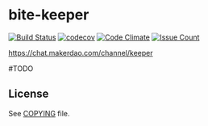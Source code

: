 # bite-keeper

[![Build Status](https://travis-ci.org/makerdao/bite-keeper.svg?branch=master)](https://travis-ci.org/makerdao/bite-keeper)
[![codecov](https://codecov.io/gh/makerdao/bite-keeper/branch/master/graph/badge.svg)](https://codecov.io/gh/makerdao/bite-keeper)
[![Code Climate](https://codeclimate.com/github/makerdao/bite-keeper/badges/gpa.svg)](https://codeclimate.com/github/makerdao/bite-keeper)
[![Issue Count](https://codeclimate.com/github/makerdao/bite-keeper/badges/issue_count.svg)](https://codeclimate.com/github/makerdao/bite-keeper)

<https://chat.makerdao.com/channel/keeper>

#TODO

## License

See [COPYING](https://github.com/makerdao/keeper/blob/master/COPYING) file.
